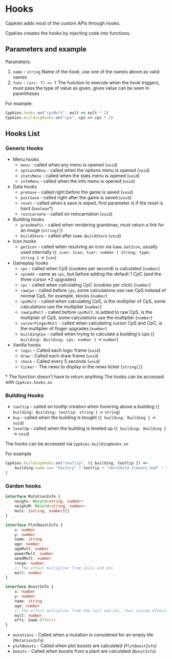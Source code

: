 # Hooks

Cppkies adds most of the custom APIs through hooks.

Cppkies creates the hooks by injecting code into functions.

## Parameters and example

Parameters:

1. `name` - `string` Name of the hook, use one of the names above as valid names
2. `func` - `(src: T) => T` The function to execute when the hook triggers, must pass the type of value as given, gives value can be seen in parentheses

For example:

```ts
Cppkies.hooks.on("cpsMult", mult => mult * 2)
Cppkies.buildingHooks.on("cps", cps => cps * 2)
```

## Hooks List

### Generic Hooks

- Menu hooks
  - `menu` - called when any menu is opened (`void`)
  - `optionsMenu` - called when the options menu is opened (`void`)
  - `statsMenu` - called when the stats menu is opened (`void`)
  - `infoMenu` - called when the info menu is opened (`void`)
- Data hooks
  - `preSave` - called right before the game is saved (`void`)
  - `postSave` - called right after the game is saved (`void`)
  - `reset` - called when a save is wiped, first parameter is if the reset is hard (`boolean`\*)
  - `reincarnate` - called on reincarnation (`void`)
- Building hooks
  - `grandmaPic` - called when rendering grandmas, must return a link for an image (`string[]`)
  - `buildStore` - called after `Game.BuildStore` (`void`)
- Icon hooks
  - `getIcon` - called when resolving an icon via `Game.GetIcon`, usually used internally (`{ icon: Icon; tier: number | string; type: string }` -> `Icon`)
- Gameplay hooks
  - `cps` - called when CpS (cookies per second) is calculated (`number`)
  - `cpcAdd` - same as `cpc`, but before adding the default 1 CpC (and the three cursor \*2 upgrades)
  - `cpc` - called when calculating CpC (cookies per click) (`number`)
  - `rawCps` - called before `cps`, some calculations use raw CpS instead of normal CpS, for example, stocks (`number`)
  - `cpsMult` - called when calculating CpS, is the multiplier of CpS, some calculations use the multiplier (`number`)
  - `rawCpsMult` - called before `cpsMult`, is added to raw CpS, is the multiplier of CpS, some calculations use the multiplier (`number`)
  - `cursorFingerMult` - called when calculating cursor CpS and CpC, is the multiplier of finger upgrades (`number`)
  - `buildingCps` - called when trying to calculate a building's cps (`{ building: Building; cps: number }` -> `number`)
- Vanilla hooks
  - `logic` - Called each logic frame (`void`)
  - `draw` - Called each draw frame (`void`)
  - `check` - Called every 5 seconds (`void`)
  - `ticker` - The news to display in the news ticker (`string[]`)

\* The function doesn't have to return anything
The hooks can be accessed with `Cppkies.hooks.on`

### Building Hooks

- `tooltip` - called on tooltip creation when hovering above a building (`{ building: Building; tooltip: string }` -> `string`)
- `buy` - called when the building is bought (`{ building: Building }` -> `void`)
- `levelUp` - called when the building is leveled up (`{ building: Building }` -> `void`)

The hooks can be accessed via `Cppkies.buildingHooks.on`

For example

```ts
Cppkies.buildingHooks.on("tooltip", ({ building, tooltip }) =>
	building.name === "Factory" ? tooltip + "<br>Child slavery bad" : tooltip
)
```

### Garden hooks

```ts
interface MutationInfo {
	neighs: Record<string, number>
	neighsM: Record<string, number>
	muts: [string, number][]
}

interface PlotBoostInfo {
	x: number
	y: number
	name: string
	age: number
	ageMult: number
	powerMult: number
	weedMult: number
	range: number
	// The effect multiplier from soils and etc.
	mult: number
}

interface BoostInfo {
	x: number
	y: number
	name: string
	age: number
	// The effect multiplier from the soil and etc. Your custom effects should be multiplied by `mult`
	mult: number
	effs: Game.Effects
}
```

- `mutations` - Called when a mutation is considered for an empty tile (`MutationInfo`)
- `plotBoosts` - Called when plot boosts are calculated (`PlotBoostInfo`)
- `boosts` - Called when boosts from a plant are calculated (`BoostInfo`)
